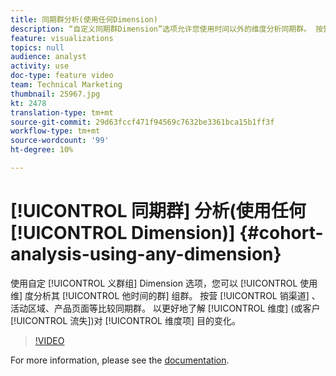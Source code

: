 ```yaml
---
title: 同期群分析(使用任何Dimension)
description: “自定义同期群Dimension”选项允许您使用时间以外的维度分析同期群。 按营销渠道、活动区域、产品页面等比较同期群。 以更好地了解维度项目的保留（或客户流失）变化情况。
feature: visualizations
topics: null
audience: analyst
activity: use
doc-type: feature video
team: Technical Marketing
thumbnail: 25967.jpg
kt: 2478
translation-type: tm+mt
source-git-commit: 29d63fccf471f94569c7632be3361bca15b1ff3f
workflow-type: tm+mt
source-wordcount: '99'
ht-degree: 10%

---
```



# [!UICONTROL 同期群] 分析(使用任何 [!UICONTROL Dimension)] {#cohort-analysis-using-any-dimension}

使用自定 [!UICONTROL 义群组] Dimension  选项，您可以 [!UICONTROL 使用维] 度分析其 [!UICONTROL 他时间的群] 组群。 按营 [!UICONTROL 销渠道] 、活动区域、产品页面等比较同期群。 以更好地了解 [!UICONTROL 维度] (或客户 [!UICONTROL 流失])对 [!UICONTROL 维度项] 目的变化。

>[!VIDEO](https://video.tv.adobe.com/v/25967/?quality=12)

For more information, please see the [documentation](https://marketing.adobe.com/resources/help/zh_CN/analytics/analysis-workspace/cohort_analysis.html).
